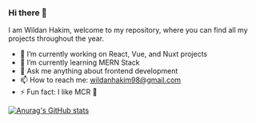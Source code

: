 ### Hi there 👋
I am Wildan Hakim, welcome to my repository, where you can find all my projects throughout the year.

- 🔭 I’m currently working on React, Vue, and Nuxt projects
- 🌱 I’m currently learning MERN Stack
- 💬 Ask me anything about frontend development
- 📫 How to reach me: wildanhakim98@gmail.com
- ⚡ Fun fact: I like MCR :metal:

[![Anurag's GitHub stats](https://github-readme-stats.vercel.app/api?username=wildanhkm&count_private=true&include_all_commits=true&show_icons=true&theme=dark)](https://github.com/anuraghazra/github-readme-stats)

<!--
**wildanhkm/wildanhkm** is a ✨ _special_ ✨ repository because its `README.md` (this file) appears on your GitHub profile.

Here are some ideas to get you started:

- 🔭 I’m currently working on ...
- 🌱 I’m currently learning ...
- 👯 I’m looking to collaborate on ...
- 🤔 I’m looking for help with ...
- 💬 Ask me about ...
- 📫 How to reach me: ...
- 😄 Pronouns: ...
- ⚡ Fun fact: ...
-->
